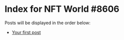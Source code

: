 # Index for NFT World #8606
Posts will be displayed in the order below:

- [Your first post](./001-first.md)

